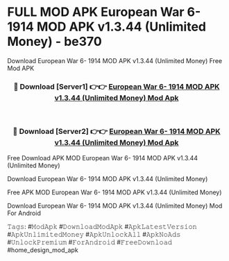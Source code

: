 # FULL MOD APK European War 6- 1914 MOD APK v1.3.44 (Unlimited Money) - be370
Download European War 6- 1914 MOD APK v1.3.44 (Unlimited Money) Free Mod APK

<div align="center">
<h3>🔴 Download [Server1] 👉👉 <a href="https://apk-comot.site?title=European_War_6-_1914_MOD_APK_v1.3.44_(Unlimited_Money)">European War 6- 1914 MOD APK v1.3.44 (Unlimited Money) Mod Apk</a></h3><br>

<h3>🔴 Download [Server2] 👉👉 <a href="https://apk-comot.site?title=European_War_6-_1914_MOD_APK_v1.3.44_(Unlimited_Money)">European War 6- 1914 MOD APK v1.3.44 (Unlimited Money) Mod Apk</a></h3>
</div>


Free Download APK MOD European War 6- 1914 MOD APK v1.3.44 (Unlimited Money)

Download European War 6- 1914 MOD APK v1.3.44 (Unlimited Money) 

Free APK MOD European War 6- 1914 MOD APK v1.3.44 (Unlimited Money) 

Download European War 6- 1914 MOD APK v1.3.44 (Unlimited Money) Mod For Android

𝚃𝚊𝚐𝚜: #𝙼𝚘𝚍𝙰𝚙𝚔 #𝙳𝚘𝚠𝚗𝚕𝚘𝚊𝚍𝙼𝚘𝚍𝙰𝚙𝚔 #𝙰𝚙𝚔𝙻𝚊𝚝𝚎𝚜𝚝𝚅𝚎𝚛𝚜𝚒𝚘𝚗 #𝙰𝚙𝚔𝚄𝚗𝚕𝚒𝚖𝚒𝚝𝚎𝚍𝙼𝚘𝚗𝚎𝚢 #𝙰𝚙𝚔𝚄𝚗𝚕𝚘𝚌𝚔𝙰𝚕𝚕 #𝙰𝚙𝚔𝙽𝚘𝙰𝚍𝚜 #𝚄𝚗𝚕𝚘𝚌𝚔𝙿𝚛𝚎𝚖𝚒𝚞𝚖 #𝙵𝚘𝚛𝙰𝚗𝚍𝚛𝚘𝚒𝚍 #𝙵𝚛𝚎𝚎𝙳𝚘𝚠𝚗𝚕𝚘𝚊𝚍 #home_design_mod_apk